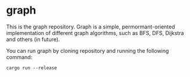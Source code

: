 # **graph**
This is the graph repository. Graph is a simple, permormant-oriented implementation of different graph algorithms, such as BFS, DFS, Dijkstra and others (in future).

You can run graph by cloning repository and running the following command:

```cargo run --release```
